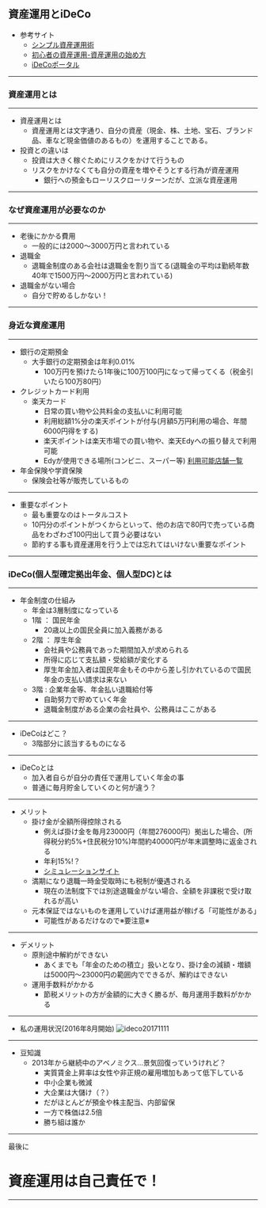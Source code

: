 ## 資産運用とiDeCo

- 参考サイト
  - [シンプル資産運用術](https://simple-invest.net/)
  - [初心者の資産運用-資産運用の始め方](http://www.sisanunyou.org/kiso/hajimekata.html)
  - [iDeCoポータル](http://www.jis-t.kojingata-portal.com/)
---
### 資産運用とは
---
- 資産運用とは
  - 資産運用とは文字通り、自分の資産（現金、株、土地、宝石、ブランド品、車など現金価値のあるもの）を運用することである。
- 投資との違いは
  - 投資は大きく稼ぐためにリスクをかけて行うもの
  - リスクをかけなくても自分の資産を増やそうとする行為が資産運用
    - 銀行への預金もローリスクローリターンだが、立派な資産運用
---
### なぜ資産運用が必要なのか
---
- 老後にかかる費用
  - 一般的には2000～3000万円と言われている
- 退職金
  - 退職金制度のある会社は退職金を割り当てる(退職金の平均は勤続年数40年で1500万円～2000万円と言われている)
- 退職金がない場合
  - 自分で貯めるしかない！
---
### 身近な資産運用
---
- 銀行の定期預金
  - 大手銀行の定期預金は年利0.01%
    - 100万円を預けたら1年後に100万100円になって帰ってくる（税金引いたら100万80円）
- クレジットカード利用
  - 楽天カード
    - 日常の買い物や公共料金の支払いに利用可能
    - 利用総額1%分の楽天ポイントが付与(月額5万円利用の場合、年間6000円得をする)
    - 楽天ポイントは楽天市場での買い物や、楽天Edyへの振り替えで利用可能
    - Edyが使用できる場所(コンビニ、スーパー等) [利用可能店舗一覧](https://edy.rakuten.co.jp/search/merchant/)
- 年金保険や学資保険
  - 保険会社等が販売しているもの
---
- 重要なポイント
  - 最も重要なのはトータルコスト
  - 10円分のポイントがつくからといって、他のお店で80円で売っている商品をわざわざ100円出して買う必要はない
  - 節約する事も資産運用を行う上では忘れてはいけない重要なポイント
---
### iDeCo(個人型確定拠出年金、個人型DC)とは
---
- 年金制度の仕組み
  - 年金は3層制度になっている
  - 1階 ： 国民年金
    - 20歳以上の国民全員に加入義務がある
  - 2階 ： 厚生年金
    - 会社員や公務員であった期間加入が求められる
    - 所得に応じて支払額・受給額が変化する
    - 厚生年金加入者は国民年金もその中から差し引かれているので国民年金の支払い請求は来ない
  - 3階 : 企業年金等、年金払い退職給付等
    - 自助努力で貯めていく年金
    - 退職金制度がある企業の会社員や、公務員はここがある
---
- iDeCoはどこ？
  - 3階部分に該当するものになる
---
- iDeCoとは
  - 加入者自らが自分の責任で運用していく年金の事
  - 普通に毎月貯金していくのと何が違う？
---
- メリット
  - 掛け金が全額所得控除される
    - 例えば掛け金を毎月23000円（年間276000円）拠出した場合、(所得税分約5%+住民税分10%)年間約40000円が年末調整時に返金される
    - 年利15%!？
    - [シミュレーションサイト](http://www.jis-t.kojingata-portal.com/about/setsuzei.html)
  - 満期になり退職一時金受取時にも税制が優遇される
    - 現在の法制度下では別途退職金がない場合、全額を非課税で受け取れるが高い
  - 元本保証ではないものを運用していけば運用益が稼げる「可能性がある」
    - 可能性があるだけなので※要注意※
---
- デメリット
  - 原則途中解約ができない
    - あくまでも「年金のための積立」扱いとなり、掛け金の減額・増額は5000円～23000円の範囲内でできるが、解約はできない
  - 運用手数料がかかる
    - 節税メリットの方が金額的に大きく勝るが、毎月運用手数料がかかる
---
- 私の運用状況(2016年8月開始)
![ideco20171111](imgurl)
---
- 豆知識
  - 2013年から継続中のアベノミクス…景気回復っていうけれど？
    - 実質賃金上昇率は女性や非正規の雇用増加もあって低下している
    - 中小企業も微減
    - 大企業は大儲け（？）
    - だがほとんどが預金や株主配当、内部留保
    - 一方で株価は2.5倍
    - 勝ち組は誰か
---
最後に
# 資産運用は自己責任で！
---
